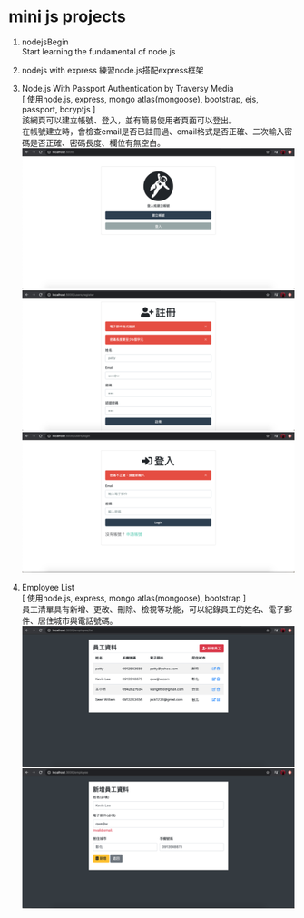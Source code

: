 # mini js projects
1. nodejsBegin  
Start learning the fundamental of node.js 

2. nodejs with express
練習node.js搭配express框架

3. Node.js With Passport Authentication by Traversy Media  
[ 使用node.js, express, mongo atlas(mongoose), bootstrap, ejs, passport, bcryptjs ]   
該網頁可以建立帳號、登入，並有簡易使用者頁面可以登出。    
在帳號建立時，會檢查email是否已註冊過、email格式是否正確、二次輸入密碼是否正確、密碼長度、欄位有無空白。
![image](https://github.com/RavenCheng1120/mini-js-projects/blob/master/nodePassportLogin/images/img01.png)
![image](https://github.com/RavenCheng1120/mini-js-projects/blob/master/nodePassportLogin/images/img02.png)
![image](https://github.com/RavenCheng1120/mini-js-projects/blob/master/nodePassportLogin/images/img03.png)

4. Employee List      
[ 使用node.js, express, mongo atlas(mongoose), bootstrap ]    
員工清單具有新增、更改、刪除、檢視等功能，可以紀錄員工的姓名、電子郵件、居住城市與電話號碼。    
![image](https://github.com/RavenCheng1120/mini-js-projects/blob/master/employeeList/demo/list.png)
![image](https://github.com/RavenCheng1120/mini-js-projects/blob/master/employeeList/demo/change.png)